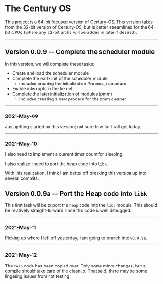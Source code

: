 # The Century OS

This project is a 64-bit focused version of Century-OS.  This version takes from the 32-bit version of Century-OS, but is better streamlined for the 64-bit CPUs (where any 32-bit archs will be added in later if desired).


---

## Version 0.0.9 -- Complete the scheduler module

In this version, we will complete these tasks:
* Create and load the scheduler module
* Complete the early init of the scheduler module
  * includes creating the initialization Process_t structure
* Enable interrupts in the kernel
* Complete the later initialization of modules (pmm)
  * includes creating a new process for the pmm cleaner


---

### 2021-May-09

Just getting started on this version; not sure how far I will get today.


---

### 2021-May-10

I also need to implement a current timer count for sleeping.

I also realize I need to port the heap code into `libk`.

With this realization, I think I am better off breaking this version up into several commits.


## Version 0.0.9a -- Port the Heap code into `libk`

This first task will be to port the `heap` code into the `libk` module.  This should be relatively straight-forward since this code is well debugged.


---

### 2021-May-11

Picking up where I left off yesterday, I am going to branch into `v0.0.9a`.


---

### 2021-May-12

The `heap` code has been copied over.  Only some minor changes, but a compile should take care of the cleanup.  That said, there may be some lingering issues from not testing.



